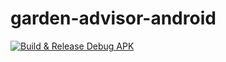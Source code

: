# garden-advisor-android

[![Build & Release Debug APK](https://github.com/carbonara-software/garden-advisor-android/actions/workflows/gradle-debug-build.yml/badge.svg)](https://github.com/carbonara-software/garden-advisor-android/actions/workflows/gradle-debug-build.yml)